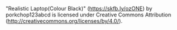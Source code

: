 "Realistic Laptop(Colour Black)" (https://skfb.ly/ozONE) by porkchop123abcd is licensed under Creative Commons Attribution (http://creativecommons.org/licenses/by/4.0/).

